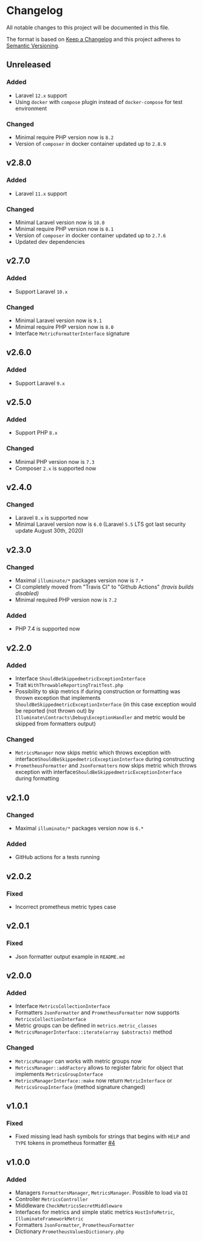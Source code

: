 # Changelog

All notable changes to this project will be documented in this file.

The format is based on [Keep a Changelog][keepachangelog] and this project adheres to [Semantic Versioning][semver].

## Unreleased

### Added

- Laravel `12.x` support
- Using `docker` with `compose` plugin instead of `docker-compose` for test environment

### Changed

- Minimal require PHP version now is `8.2`
- Version of `composer` in docker container updated up to `2.8.9`

## v2.8.0

### Added

- Laravel `11.x` support

### Changed

- Minimal Laravel version now is `10.0`
- Minimal require PHP version now is `8.1`
- Version of `composer` in docker container updated up to `2.7.6`
- Updated dev dependencies

## v2.7.0

### Added

- Support Laravel `10.x`

### Changed

- Minimal Laravel version now is `9.1`
- Minimal require PHP version now is `8.0`
- Interface `MetricFormatterInterface` signature

## v2.6.0

### Added

- Support Laravel `9.x`

## v2.5.0

### Added

- Support PHP `8.x`

### Changed

- Minimal PHP version now is `7.3`
- Composer `2.x` is supported now

## v2.4.0

### Changed

- Laravel `8.x` is supported now
- Minimal Laravel version now is `6.0` (Laravel `5.5` LTS got last security update August 30th, 2020)

## v2.3.0

### Changed

- Maximal `illuminate/*` packages version now is `7.*`
- CI completely moved from "Travis CI" to "Github Actions" _(travis builds disabled)_
- Minimal required PHP version now is `7.2`

### Added

- PHP 7.4 is supported now

## v2.2.0

### Added

- Interface `ShouldBeSkippedmetricExceptionInterface`
- Trait `WithThrowableReportingTraitTest.php`
- Possibility to skip metrics if during construction or formatting was thrown exception that implements `ShouldBeSkippedmetricExceptionInterface` (in this case exception would be reported (not thrown out) by `Illuminate\Contracts\Debug\ExceptionHandler` and metric would be skipped from formatters output)

### Changed

- `MetricsManager` now skips metric which throws exception with interface`ShouldBeSkippedmetricExceptionInterface`
during constructing
- `PrometheusFormatter` and `JsonFormatters` now skips metric which throws exception with interface`ShouldBeSkippedmetricExceptionInterface` during formatting

## v2.1.0

### Changed

- Maximal `illuminate/*` packages version now is `6.*`

### Added

- GitHub actions for a tests running

## v2.0.2

### Fixed

- Incorrect prometheus metric types case

## v2.0.1

### Fixed

- Json formatter output example in `README.md`

## v2.0.0

### Added

- Interface `MetricsCollectionInterface`
- Formatters `JsonFormatter` and `PrometheusFormatter` now supports `MetricsCollectionInterface`
- Metric groups can be defined in `metrics.metric_classes`
- `MetricsManagerInterface::iterate(array $abstracts)` method

### Changed

- `MetricsManager` can works with metric groups now
- `MetricsManager::addFactory` allows to register fabric for object that implements `MetricsGroupInterface`
- `MetricsManagerInterface::make` now return `MetricInterface` or `MetricsGroupInterface` (method signature changed)

## v1.0.1

### Fixed

- Fixed missing lead hash symbols for strings that begins with `HELP` and `TYPE` tokens in prometheus formatter [#4]

[#4]: https://github.com/avto-dev/app-metrics-laravel/issues/4

## v1.0.0

### Added

- Managers `FormattersManager`, `MetricsManager`. Possible to load via `DI`
- Controller `MetricsController`
- Middleware `CheckMetricsSecretMiddleware`
- Interfaces for metrics and simple static metrics `HostInfoMetric`, `IlluminateFrameworkMetric`
- Formatters `JsonFormatter`, `PrometheusFormatter`
- Dictionary `PrometheusValuesDictionary.php`

[keepachangelog]:https://keepachangelog.com/en/1.0.0/
[semver]:https://semver.org/spec/v2.0.0.html
